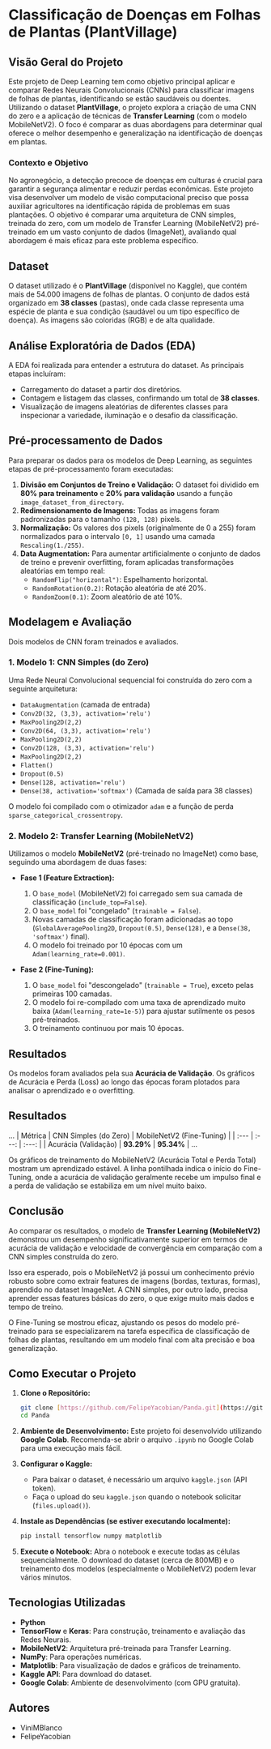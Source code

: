# Classificação de Doenças em Folhas de Plantas (PlantVillage)

## Visão Geral do Projeto

Este projeto de Deep Learning tem como objetivo principal aplicar e comparar Redes Neurais Convolucionais (CNNs) para classificar imagens de folhas de plantas, identificando se estão saudáveis ou doentes. Utilizando o dataset **PlantVillage**, o projeto explora a criação de uma CNN do zero e a aplicação de técnicas de **Transfer Learning** (com o modelo MobileNetV2). O foco é comparar as duas abordagens para determinar qual oferece o melhor desempenho e generalização na identificação de doenças em plantas.

### Contexto e Objetivo

No agronegócio, a detecção precoce de doenças em culturas é crucial para garantir a segurança alimentar e reduzir perdas econômicas. Este projeto visa desenvolver um modelo de visão computacional preciso que possa auxiliar agricultores na identificação rápida de problemas em suas plantações. O objetivo é comparar uma arquitetura de CNN simples, treinada do zero, com um modelo de Transfer Learning (MobileNetV2) pré-treinado em um vasto conjunto de dados (ImageNet), avaliando qual abordagem é mais eficaz para este problema específico.

## Dataset

O dataset utilizado é o **PlantVillage** (disponível no Kaggle), que contém mais de 54.000 imagens de folhas de plantas. O conjunto de dados está organizado em **38 classes** (pastas), onde cada classe representa uma espécie de planta e sua condição (saudável ou um tipo específico de doença). As imagens são coloridas (RGB) e de alta qualidade.

## Análise Exploratória de Dados (EDA)

A EDA foi realizada para entender a estrutura do dataset. As principais etapas incluíram:

* Carregamento do dataset a partir dos diretórios.
* Contagem e listagem das classes, confirmando um total de **38 classes**.
* Visualização de imagens aleatórias de diferentes classes para inspecionar a variedade, iluminação e o desafio da classificação.

## Pré-processamento de Dados

Para preparar os dados para os modelos de Deep Learning, as seguintes etapas de pré-processamento foram executadas:

1.  **Divisão em Conjuntos de Treino e Validação:** O dataset foi dividido em **80% para treinamento** e **20% para validação** usando a função `image_dataset_from_directory`.
2.  **Redimensionamento de Imagens:** Todas as imagens foram padronizadas para o tamanho `(128, 128)` pixels.
3.  **Normalização:** Os valores dos pixels (originalmente de 0 a 255) foram normalizados para o intervalo `[0, 1]` usando uma camada `Rescaling(1./255)`.
4.  **Data Augmentation:** Para aumentar artificialmente o conjunto de dados de treino e prevenir overfitting, foram aplicadas transformações aleatórias em tempo real:
    * `RandomFlip("horizontal")`: Espelhamento horizontal.
    * `RandomRotation(0.2)`: Rotação aleatória de até 20%.
    * `RandomZoom(0.1)`: Zoom aleatório de até 10%.

## Modelagem e Avaliação

Dois modelos de CNN foram treinados e avaliados.

### 1. Modelo 1: CNN Simples (do Zero)

Uma Rede Neural Convolucional sequencial foi construída do zero com a seguinte arquitetura:

* `DataAugmentation` (camada de entrada)
* `Conv2D(32, (3,3), activation='relu')`
* `MaxPooling2D(2,2)`
* `Conv2D(64, (3,3), activation='relu')`
* `MaxPooling2D(2,2)`
* `Conv2D(128, (3,3), activation='relu')`
* `MaxPooling2D(2,2)`
* `Flatten()`
* `Dropout(0.5)`
* `Dense(128, activation='relu')`
* `Dense(38, activation='softmax')` (Camada de saída para 38 classes)

O modelo foi compilado com o otimizador `adam` e a função de perda `sparse_categorical_crossentropy`.

### 2. Modelo 2: Transfer Learning (MobileNetV2)

Utilizamos o modelo **MobileNetV2** (pré-treinado no ImageNet) como base, seguindo uma abordagem de duas fases:

* **Fase 1 (Feature Extraction):**
    1.  O `base_model` (MobileNetV2) foi carregado sem sua camada de classificação (`include_top=False`).
    2.  O `base_model` foi "congelado" (`trainable = False`).
    3.  Novas camadas de classificação foram adicionadas ao topo (`GlobalAveragePooling2D`, `Dropout(0.5)`, `Dense(128)`, e a `Dense(38, 'softmax')` final).
    4.  O modelo foi treinado por 10 épocas com um `Adam(learning_rate=0.001)`.

* **Fase 2 (Fine-Tuning):**
    1.  O `base_model` foi "descongelado" (`trainable = True`), exceto pelas primeiras 100 camadas.
    2.  O modelo foi re-compilado com uma taxa de aprendizado muito baixa (`Adam(learning_rate=1e-5)`) para ajustar sutilmente os pesos pré-treinados.
    3.  O treinamento continuou por mais 10 épocas.

## Resultados

Os modelos foram avaliados pela sua **Acurácia de Validação**. Os gráficos de Acurácia e Perda (Loss) ao longo das épocas foram plotados para analisar o aprendizado e o overfitting.

## Resultados
...
| Métrica | CNN Simples (do Zero) | MobileNetV2 (Fine-Tuning) |
| :--- | :---: | :---: |
| Acurácia (Validação) | **93.29%** | **95.34%** |
...

Os gráficos de treinamento do MobileNetV2 (Acurácia Total e Perda Total) mostram um aprendizado estável. A linha pontilhada indica o início do Fine-Tuning, onde a acurácia de validação geralmente recebe um impulso final e a perda de validação se estabiliza em um nível muito baixo.

## Conclusão

Ao comparar os resultados, o modelo de **Transfer Learning (MobileNetV2)** demonstrou um desempenho significativamente superior em termos de acurácia de validação e velocidade de convergência em comparação com a CNN simples construída do zero.

Isso era esperado, pois o MobileNetV2 já possui um conhecimento prévio robusto sobre como extrair features de imagens (bordas, texturas, formas), aprendido no dataset ImageNet. A CNN simples, por outro lado, precisa aprender essas features básicas do zero, o que exige muito mais dados e tempo de treino.

O Fine-Tuning se mostrou eficaz, ajustando os pesos do modelo pré-treinado para se especializarem na tarefa específica de classificação de folhas de plantas, resultando em um modelo final com alta precisão e boa generalização.

## Como Executar o Projeto

1.  **Clone o Repositório:**
    ```bash
    git clone [https://github.com/FelipeYacobian/Panda.git](https://github.com/FelipeYacobian/Panda.git)
    cd Panda
    ```

2.  **Ambiente de Desenvolvimento:**
    Este projeto foi desenvolvido utilizando **Google Colab**. Recomenda-se abrir o arquivo `.ipynb` no Google Colab para uma execução mais fácil.

3.  **Configurar o Kaggle:**
    * Para baixar o dataset, é necessário um arquivo `kaggle.json` (API token).
    * Faça o upload do seu `kaggle.json` quando o notebook solicitar (`files.upload()`).

4.  **Instale as Dependências (se estiver executando localmente):**
    ```bash
    pip install tensorflow numpy matplotlib
    ```

5.  **Execute o Notebook:**
    Abra o notebook e execute todas as células sequencialmente. O download do dataset (cerca de 800MB) e o treinamento dos modelos (especialmente o MobileNetV2) podem levar vários minutos.

## Tecnologias Utilizadas

* **Python**
* **TensorFlow** e **Keras**: Para construção, treinamento e avaliação das Redes Neurais.
* **MobileNetV2**: Arquitetura pré-treinada para Transfer Learning.
* **NumPy**: Para operações numéricas.
* **Matplotlib**: Para visualização de dados e gráficos de treinamento.
* **Kaggle API**: Para download do dataset.
* **Google Colab**: Ambiente de desenvolvimento (com GPU gratuita).

## Autores

* ViniMBlanco
* FelipeYacobian
